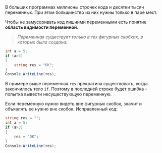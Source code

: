 В больших программах миллионы строчек кода и десятки тысяч переменных. При этом большинство из них нужны только в паре мест.

Чтобы не замусоривать код лишними переменными есть понятие **область видимости переменной**.

>*Переменная существует только в тех фигурных скобках, в которых была создана.*

```cs
int a = 5;
if (a>3)
{
    string res = "OK";
}
Console.WriteLine(res);
```
В примере выше переменная `res` прекратила существовать, когда закончилось тело `if`. Поэтому в последней строке будет ошибка - попытка вывести несуществующую переменную.

Если переменную нужно видеть вне фигурных скобок, значит и объявлять ее нужно вне скобок. Исправленный код:
```cs
string res = "";
int a = 5;
if (a>3)
{
    res = "OK";
}
Console.WriteLine(res);
```
